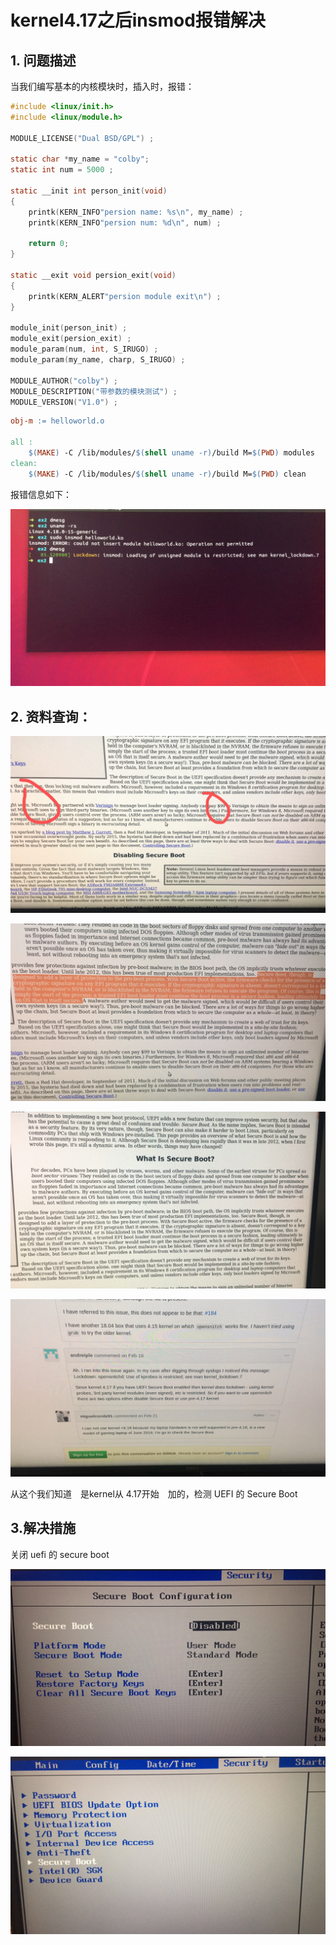 # kernel4.17之后insmod报错解决

## 1. 问题描述

当我们编写基本的内核模块时，插入时，报错：

```c
#include <linux/init.h>
#include <linux/module.h>

MODULE_LICENSE("Dual BSD/GPL") ;

static char *my_name = "colby";
static int num = 5000 ;

static __init int person_init(void)
{
    printk(KERN_INFO"persion name: %s\n", my_name) ;
    printk(KERN_INFO"persion num: %d\n", num) ;

    return 0;
}

static __exit void persion_exit(void)
{
    printk(KERN_ALERT"persion module exit\n") ;
}

module_init(person_init) ;
module_exit(persion_exit) ;
module_param(num, int, S_IRUGO) ;
module_param(my_name, charp, S_IRUGO) ;

MODULE_AUTHOR("colby") ;
MODULE_DESCRIPTION("带参数的模块测试") ;
MODULE_VERSION("V1.0") ;
```

```makefile
obj-m := helloworld.o

all :
	$(MAKE) -C /lib/modules/$(shell uname -r)/build M=$(PWD) modules  
clean:
	$(MAKE) -C /lib/modules/$(shell uname -r)/build M=$(PWD) clean 
```

报错信息如下：

![](2019-07-30-kernel4.17之后insmod报错解决.assets/0.jpeg)

## 2. 资料查询：

![](2019-07-30-kernel4.17之后insmod报错解决.assets/6.jpeg)

![5](2019-07-30-kernel4.17之后insmod报错解决.assets/5.jpeg)

![4](2019-07-30-kernel4.17之后insmod报错解决.assets/4.jpeg)

![1](2019-07-30-kernel4.17之后insmod报错解决.assets/1.jpeg)

从这个我们知道　是kernel从 4.17开始　加的，检测 UEFI 的 Secure Boot

## 3.解决措施

关闭 uefi 的 secure boot

![3](2019-07-30-kernel4.17之后insmod报错解决.assets/3.jpeg)

![2](2019-07-30-kernel4.17之后insmod报错解决.assets/2.jpeg)